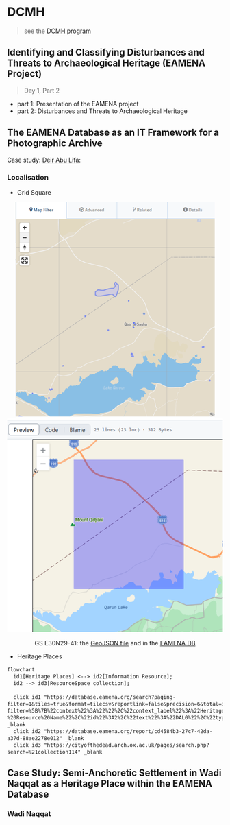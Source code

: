 # DCMH
> see the [DCMH program](https://github.com/eamena-project/eamena-arches-dev/tree/main/projects/mhe#dcmh)


## Identifying and Classifying Disturbances and Threats to Archaeological Heritage (EAMENA Project)
> Day 1, Part 2

* part 1: Presentation of the EAMENA project
* part 2: Disturbances and Threats to Archaeological Heritage

<!-- <small><b><a href= 'https://eamena-project.github.io/eamena-arches-dev/dbs/database.eamena/data/reference_data/rm/hp/values/Archaeological_Assessment/Absolute_Chronology.html' target='_blank'>values</a><b><small>
<small><b><a href= 'https://eamena-project.github.io/eamena-arches-dev/dbs/database.eamena/data/reference_data/rm/hp/values/Archaeological_Assessment/Absolute_Chronology.html' target='_blank'>values</a><b><small> -->

## The EAMENA Database as an IT Framework for a Photographic Archive

Case study: [Deir Abu Lifa](https://github.com/eamena-project/eamena-arches-dev/tree/main/projects/mhe#dal0):

### Localisation

* Grid Square

<p align="center">
  <img alt="img-name" src="img/image-1.png" height="500">
  <img alt="img-name" src="img/image-2.png" height="500">
  <br>
</p>

<center>

GS E30N29-41: the [GeoJSON file](https://github.com/eamena-project/eamena-arches-dev/blob/main/projects/_gs/E30N29-41.geojson) and in the [EAMENA DB](https://database.eamena.org/search?paging-filter=1&tiles=true&format=tilecsv&reportlink=false&precision=6&total=376144&term-filter=%5B%7B%22context%22%3A%22%22%2C%22context_label%22%3A%22Grid%20Square%20-%20Grid%20ID%22%2C%22id%22%3A0%2C%22text%22%3A%22E30N29-41%22%2C%22type%22%3A%22term%22%2C%22value%22%3A%22E30N29-41%22%2C%22inverted%22%3Afalse%7D%5D&language=*)

</center>

* Heritage Places



```mermaid
flowchart
  id1[Heritage Places] <--> id2[Information Resource];
  id2 --> id3[ResourceSpace collection];
  
  click id1 "https://database.eamena.org/search?paging-filter=1&tiles=true&format=tilecsv&reportlink=false&precision=6&total=383724&language=*&term-filter=%5B%7B%22context%22%3A%22%22%2C%22context_label%22%3A%22Heritage%20Place%20-%20Resource%20Name%22%2C%22id%22%3A2%2C%22text%22%3A%22DAL0%22%2C%22type%22%3A%22term%22%2C%22value%22%3A%22DAL0%22%2C%22inverted%22%3Afalse%7D%5D" _blank
  click id2 "https://database.eamena.org/report/cd4584b3-27c7-42da-a37d-88ae2278e012" _blank
  click id3 "https://cityofthedead.arch.ox.ac.uk/pages/search.php?search=%21collection114" _blank
```


## Case Study: Semi-Anchoretic Settlement in Wadi Naqqat as a Heritage Place within the EAMENA Database

### Wadi Naqqat

